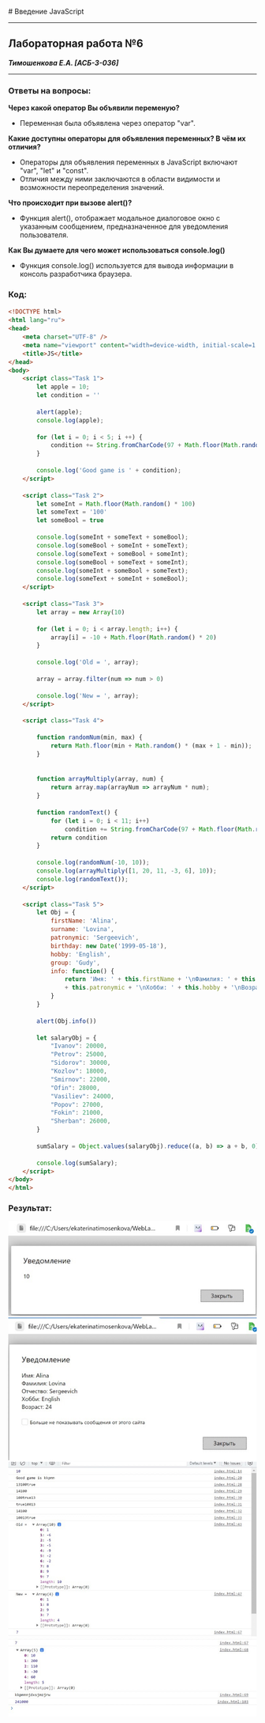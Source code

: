 ﻿﻿# Введение JavaScript
___________________________________________________
## Лабораторная работа №6
***Тимошенкова Е.А. [АСБ-3-036]***
___________________________________________________
### Ответы на вопросы:

**Через какой оператор Вы объявили переменую?**
- Переменная была объявлена через оператор "var".

**Какие доступны операторы для объявления переменных? В чём их отличия?**
- Операторы для объявления переменных в JavaScript включают "var", "let" и "const". 
- Отличия между ними заключаются в области видимости и возможности переопределения значений.

**Что происходит при вызове alert()?**
- Функция alert(), отображает модальное диалоговое окно с указанным сообщением, предназначенное для уведомления пользователя.

**Как Вы думаете для чего может использоваться console.log()**
- Функция console.log() используется для вывода информации в консоль разработчика браузера.

### Код:
```html
<!DOCTYPE html>
<html lang="ru">
<head>
    <meta charset="UTF-8" />
    <meta name="viewport" content="width=device-width, initial-scale=1.0" />
    <title>JS</title>
</head>
<body>
    <script class="Task 1">
        let apple = 10;
        let condition = ''

        alert(apple);
        console.log(apple);

        for (let i = 0; i < 5; i ++) {
            condition += String.fromCharCode(97 + Math.floor(Math.random() * 26))
        }

        console.log('Good game is ' + condition);
    </script>

    <script class="Task 2">
        let someInt = Math.floor(Math.random() * 100)
        let someText = '100'
        let someBool = true

        console.log(someInt + someText + someBool);
        console.log(someBool + someInt + someText);
        console.log(someText + someBool + someInt);
        console.log(someBool + someText + someInt);
        console.log(someInt + someBool + someText);
        console.log(someText + someInt + someBool);
    </script>

    <script class="Task 3">
        let array = new Array(10)

        for (let i = 0; i < array.length; i++) {
            array[i] = -10 + Math.floor(Math.random() * 20)
        }

        console.log('Old = ', array);

        array = array.filter(num => num > 0)

        console.log('New = ', array);
    </script>

    <script class="Task 4">

        function randomNum(min, max) {
            return Math.floor(min + Math.random() * (max + 1 - min));
        }


        function arrayMultiply(array, num) {
            return array.map(arrayNum => arrayNum * num);
        }

        function randomText() {
            for (let i = 0; i < 11; i++)
                condition += String.fromCharCode(97 + Math.floor(Math.random() * 26))
            return condition
        }

        console.log(randomNum(-10, 10));
        console.log(arrayMultiply([1, 20, 11, -3, 6], 10));
        console.log(randomText());
    </script>

    <script class="Task 5">
        let Obj = {
            firstName: 'Alina',
            surname: 'Lovina',
            patronymic: 'Sergeevich',
            birthday: new Date('1999-05-18'),
            hobby: 'English',
            group: 'Gudy',
            info: function() {
                return 'Имя: ' + this.firstName + '\nФамилия: ' + this.surname + '\nОтчество: '
                + this.patronymic + '\nХобби: ' + this.hobby + '\nВозраст: ' + (new Date().getFullYear() - this.birthday.getFullYear())
            }
        }

        alert(Obj.info())

        let salaryObj = {
            "Ivanov": 20000,
            "Petrov": 25000,
            "Sidorov": 30000,
            "Kozlov": 18000,
            "Smirnov": 22000,
            "Ofin": 28000,
            "Vasiliev": 24000,
            "Popov": 27000,
            "Fokin": 21000,
            "Sherban": 26000,
        }

        sumSalary = Object.values(salaryObj).reduce((a, b) => a + b, 0)

        console.log(sumSalary);
    </script>
</body>
</html>
```

### Результат:
![](img/6(1).png)
![](img/6(2).png)
![](img/6(3).png)
![](img/6(4).png)